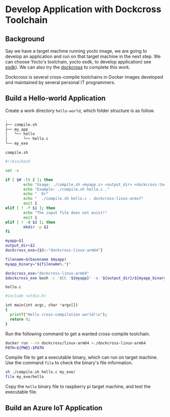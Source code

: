# Develop Application with Dockcross Toolchain

## Background

Say we have a target machine running yocto image, we are going to develop an application and run on that target machine in the next step. We can choose Yocto's toolchain, yocto esdk, to develop application( see [esdk](../esdk.md)). We can also try the [dockcross](https://github.com/dockcross/dockcross) to complete this work.

Dockcross is several cross-compile toolchains in Docker images developed and maintained by several personal IT programmers.

## Build a Hello-world Application

Create a work directory `hello-world`, which folder structure is as follow.

```bash
.
├── compile.sh
├── my_app
│   └── hello
│       └── hello.c
└── my_exe
```

`compile.sh`

```bash
#!/bin/bash

set -e

if [ $# -lt 2 ]; then
        echo "Usage: ./compile.sh <myapp.c> <output_dir> <dockcross-toolchain-bin>"
        echo "Example: ./compile.sh hello.c ."
        echo "  Or"
        echo "  ./compile.sh hello.c . dockcross-linux-armv7"
        exit 1
elif [ ! -f $1 ]; then
        echo "The input file does not exist!"
        exit 1
elif [ ! -d $2 ]; then
        mkdir -p $2
fi

myapp=$1
output_dir=$2
dockcross_exe={$3:-"dockcross-linux-arm64"}

filename=$(basename $myapp)
myapp_binary="${filename%.*}"

dockcross_exe="dockcross-linux-arm64"
$dockcross_exe bash -c '$CC '${myapp}' -o '${output_dir}/${myapp_binary}''

```

`hello.c`

```bash
#include <stdio.h>

int main(int argc, char *argv[])
{
  printf("Hello cross-compilation world!\n");
  return 0;
}
```

Run the following command to get a wanted cross-compile toolchain.

```bash
docker run --rm dockcross/linux-arm64 >./dockcross-linux-arm64
PATH=${PWD}:$PATH
```

Compile file to get a executable binary, which can run on target machine. Use the command `file` to check the binary's file information.

```bash
sh ./compile.sh hello.c my_exe/
file my_exe/hello
```

Copy the `hello` binary file to raspberry pi target machine, and test the executable file.

## Build an Azure IoT Application
